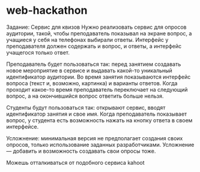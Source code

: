 # web-hackathon

Задание:
Сервис для квизов
Нужно реализовать сервис для опросов аудитории, такой, чтобы преподаватель показывал на экране вопрос, а учащиеся у себя на телефонах выбирали ответы. Интерфейс у преподавателя должен содержать и вопрос, и ответы, а интерфейс учащегося только ответ. 

Преподаватель будет пользоваться так: перед занятием создавать новое мероприятие в сервисе и выдавать какой-то уникальный идентификатор аудитории. Во время занятия показываются интерфейс вопроса (текст и, возможно, картинка) и варианты ответов. Когда проходит какое-то время преподаватель переключает на следующий вопрос, а на окончившийся вопрос ответить больше нельзя.

Студенты будут пользоваться так: открывают сервис, вводят идентификатор занятия и свое имя. Когда преподаватель показывает вопрос, у студента есть возможность нажать на кнопку ответа в своем интерфейсе.

Усложнение: минимальная версия не предполагает создания своих опросов, только использование заданных разработчиками. Усложнение — добавить и возможность создавать свои опросы тоже.

Можешь отталкиваться от подобного сервиса kahoot
